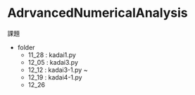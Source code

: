 # AdrvancedNumericalAnalysis

課題

- folder
  - 11_28 : kadai1.py
  - 12_05 : kadai3.py
  - 12_12 : kadai3-1.py ~
  - 12_19 : kadai4-1.py
  - 12_26
